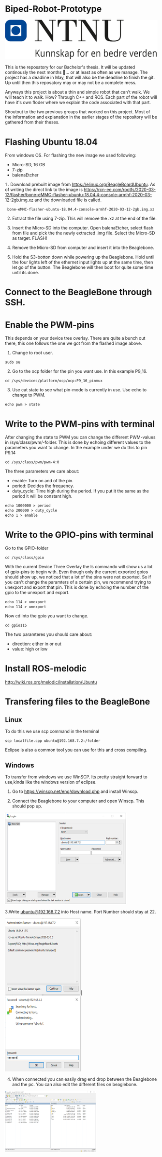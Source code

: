 # Biped-Robot-Prototype

![NTNU_logo](assets/NTNU_logo.png)

This is the reposatory for our Bachelor's thesis. It will be updated continously the next months :lying_face:... or at least as often as we manage. The project has a deadline in May, that will also be the deadline to finish the git. Up until then this reposatory may or may not be a complete mess.

Anyways this project is about a thin and simple robot that can't walk. We will teach it to walk. How? Through C++ and ROS. Each part of the robot will have it's own floder where we explain the code associated with that part. 

Shoutout to the two previous groups that worked on this project. Most of the information and explanation in the earlier stages of the repository will be gathered from their theses. 


# Flashing Ubuntu 18.04
From windows OS. For flashing the new image we used following:

* Micro-SD, 16 GB
* 7-zip
* balenaEtcher

1 . Download prebuilt image from https://elinux.org/BeagleBoardUbuntu. As of writing the direct link to the image is https://rcn-ee.com/rootfs/2020-03-12/flasher/bone-eMMC-flasher-ubuntu-18.04.4-console-armhf-2020-03-12-2gb.img.xz and the downloaded file is called.

```
 bone-eMMC-flasher-ubuntu-18.04.4-console-armhf-2020-03-12-2gb.img.xz
```
2. Extract the file using 7-zip. This will remove the .xz at the end of the file.

3. Insert the Micro-SD into the computer. Open balenaEtcher, select flash from file and pick the the newly extracted .img file. Select the Micro-SD as target. FLASH!

4. Remove the Micro-SD from computer and insert it into the Beaglebone.

5. Hold the S3-botton down while powering up the Beaglebone. Hold until the four lights left of the ethernet input lights up at the same time, then let go of the button. The Beaglebone will then boot for quite some time until its done.

# Connect to the BeagleBone through SSH.


# Enable the PWM-pins
This depends on your device tree overlay. There are quite a bunch out there, this one follows the one we got from the flashed image above.

1. Change to root user.

```
sudo su
```
2. Go to the ocp folder for the pin you want use. In this example P9_16.

```
cd /sys/devices/platform/ocp/ocp:P9_16_pinmux
```

3. Use cat state to see what pin-mode is currently in use. Use echo to change to PWM.

```
echo pwm > state
```

# Write to the PWM-pins with terminal

After changing the state to PWM you can change the different PWM-values in /sys/class/pwm/-folder. This is done by echoing different values to the parameters you want to change. In the example under we do this to pin P9.14

```
cd /sys/class/pwm/pwm-4:0
```
The three parameters we care about:
* enable: Turn on and of the pin.
* period: Decides the frequency. 
* duty_cycle: Time high during the period. If you put it the same as the period it will be constant high.

```
echo 1000000 > period
echo 200000 > duty_cycle
echo 1 > enable
```

# Write to the GPIO-pins with terminal
Go to the GPIO-folder
```
cd /sys/class/gpio
```
With the current Device Three Overlay the ls commando will show us a lot of gpio-pins to begin with. Even though only the current exported gpios should show up, we noticed that a lot of the pins were not exported. So if you can't change the paramters of a certain pin, we recommend trying to unexport and export that pin. This is done by echoing the number of the gpio to the unexport and export.

```
echo 114 > unexport
echo 114 > unexport
```
Now cd into the gpio you want to change.

```
cd gpio115
```
The two paramteres you should care about:
* direction: either in or out
* value: high or low

# Install ROS-melodic

http://wiki.ros.org/melodic/Installation/Ubuntu

# Transfering files to the BeagleBone
## Linux
To do this we use scp command in the terminal

```
scp localfile.cpp ubuntu@192.168.7.2:/folder
```
Eclipse is also a common tool you can use for this and cross compiling.

## Windows
To transfer from windows we use WinSCP. Its pretty straight forward to use,kinda like the windows version of eclipse. 

1. Go to https://winscp.net/eng/download.php and install Winscp.

2. Connect the Beaglebone to your computer and open Winscp. This should pop up.

<img src="assets/Winscp_01_zoom.PNG" width="400" height="300"/>

3.Write ubuntu@192.168.7.2 into Host name. Port Number should stay at 22.

<img src="assets/Winscp_02.PNG" width="250" height="250"/>|<img src="assets/winscp_03.PNG" width="250" height="250"/>

4. When connected you can easily drag end drop between the Beaglebone and the pc. You can also edit the different files on beaglebone.

<img src="assets/Winscp_04.PNG" width="300" height="200"/>




